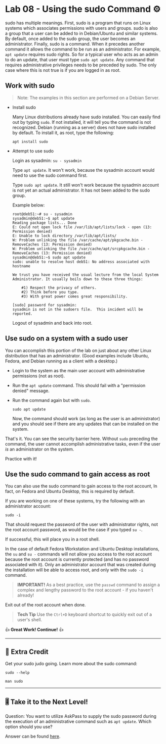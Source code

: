 # Lab 08 - Using the sudo Command ⚙️

sudo has multiple meanings. First, sudo is a program that runs on Linux systems which associates permissions with users and groups. sudo is also a group that a user can be added to in Debian/Ubuntu and similar systems. By default, once added to the sudo group, the user becomes an administrator. Finally, sudo is a command. When it precedes another command it allows the command to be run as an administrator. For example, `apt update` requires sudo rights. So for a typical user who acts as an admin to do an update, that user must type `sudo apt update`. Any command that requires administrative privileges needs to be preceded by sudo. The only case where this is not true is if you are logged in as root.

## Work with sudo

> Note: The examples in this section are performed on a Debian Server.

- Install sudo

	Many Linux distributions already have sudo installed. You can easily find out by typing `sudo`. If not installed, it will tell you the command is not recognized. Debian (running as a server) does not have sudo installed by default. To install it, as root, type the following:

	`apt install sudo`

- Attempt to use sudo

	Login as sysadmin: `su - sysadmin`

	Type `apt update`. It won't work, because the sysadmin account would need to use the sudo command first.

	Type `sudo apt update`. It still won't work because the sysadmin account is not yet an actual administrator. It has not been added to the sudo group.

	Example below:

	```
	root@deb51:~# su - sysadmin
	sysadmin@deb51:~$ apt update
	Reading package lists... Done
	E: Could not open lock file /var/lib/apt/lists/lock - open (13: Permission denied)
	E: Unable to lock directory /var/lib/apt/lists/
	W: Problem unlinking the file /var/cache/apt/pkgcache.bin - RemoveCaches (13: Permission denied)
	W: Problem unlinking the file /var/cache/apt/srcpkgcache.bin - RemoveCaches (13: Permission denied)
	sysadmin@deb51:~$ sudo apt update
	sudo: unable to resolve host deb51: No address associated with hostname

	We trust you have received the usual lecture from the local System
	Administrator. It usually boils down to these three things:

	    #1) Respect the privacy of others.
	    #2) Think before you type.
	    #3) With great power comes great responsibility.

	[sudo] password for sysadmin: 
	sysadmin is not in the sudoers file.  This incident will be reported.
	```

	Logout of sysadmin and back into root.

## Use sudo on a system with a sudo user

You can accomplish this portion of the lab on just about any other Linux distribution that has an administrator. (Good examples include Ubuntu, Fedora, and Debian running as a client with a desktop.)

- Login to the system as the main user account with administrative permissions (not as root).
- Run the `apt update` command. This should fail with a "permission denied" message.
- Run the command again but with `sudo`.

	`sudo apt update`

	Now, the command should work (as long as the user is an administrator) and you should see if there are any updates that can be installed on the system.

That's it. You can see the security barrier here. Without `sudo` preceding the command, the user cannot accomplish administrative tasks, even if the user *is* an administrator on the system. 

Practice with it!

## Use the sudo command to gain access as root

You can also use the sudo command to gain access to the root account, In fact, on Fedora and Ubuntu Desktop, this is required by default.

If you are working on one of these systems, try the following with an administrator account:

`sudo -i`

That should request the password of the user with administrator rights, not the root account password, as would be the case if you typed `su -`.

If successful, this will place you in a root shell.

In the case of default Fedora Workstation and Ubuntu Desktop installations, the `su` and `su -` commands will not allow you access to the root account because the root account is currently protected (and has no password associated with it). Only an administrator account that was created during the installation will be able to access root, and only with the `sudo -i` command. 

> **IMPORTANT!**  As a best practice, use the `passwd` command to assign a complex and lengthy password to the root account - if you haven't already!

Exit out of the root account when done.

> **Tech Tip** Use the `Ctrl+D` keyboard shortcut to quickly exit out of a user's shell. 

👍 **Great Work! Continue!** 👍

---

## 📃 Extra Credit

Get your sudo judo going. Learn more about the sudo command:

`sudo --help`

`man sudo`

---

## 🎚️ Take it to the Next Level!

Question: You want to utilize AskPass to supply the sudo password during the execution of an administrative command such as `apt update`. Which option should you use?

Answer can be found [here](../../z-more-stuff/next-level-answers.md#lab-08).